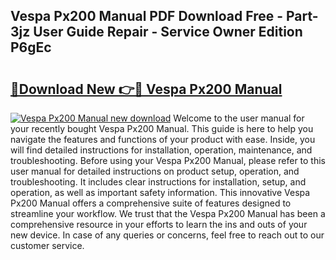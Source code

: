 ## Vespa Px200 Manual PDF Download Free - Part-3jz User Guide Repair - Service Owner Edition P6gEc

# <h2><a href="http://bc76633.oget.top/?id=Vespa+Px200+Manual">🔗Download New 👉🔴 Vespa Px200 Manual</a></h2>

[![Vespa Px200 Manual new download](https://i.imgur.com/5g1atiW.png)](http://bc76633.oget.top/?id=Vespa+Px200+Manual)
Welcome to the user manual for your recently bought Vespa Px200 Manual. This guide is here to help you navigate the features and functions of your product with ease. Inside, you will find detailed instructions for installation, operation, maintenance, and troubleshooting. Before using your Vespa Px200 Manual, please refer to this user manual for detailed instructions on product setup, operation, and troubleshooting. It includes clear instructions for installation, setup, and operation, as well as important safety information. This innovative Vespa Px200 Manual offers a comprehensive suite of features designed to streamline your workflow. We trust that the Vespa Px200 Manual has been a comprehensive resource in your efforts to learn the ins and outs of your new device. In case of any queries or concerns, feel free to reach out to our customer service.

